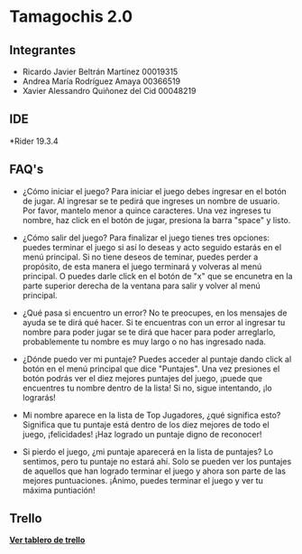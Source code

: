 # Tamagochis 2.0

## Integrantes
* Ricardo Javier Beltrán Martínez  00019315
* Andrea María Rodríguez Amaya     00366519
* Xavier Alessandro Quiñonez del Cid  00048219

## IDE
*Rider 19.3.4

## FAQ's

* ¿Cómo iniciar el juego?
Para iniciar el juego debes ingresar en el botón de jugar. Al ingresar se te pedirá que ingreses un nombre de usuario. Por favor, mantelo menor a quince caracteres. Una vez ingreses tu nombre, haz click en el botón de jugar, presiona la barra "space" y listo.

* ¿Cómo salir del juego?
Para finalizar el juego tienes tres opciones: puedes terminar el juego si así lo deseas y acto seguido estarás en el menú principal. Si no tiene deseos de teminar, puedes perder a propósito, de esta manera el juego terminará y volveras al menú principal. O puedes darle click en el botón de "x" que se encunetra en la parte superior derecha de la ventana para salir y volver al menú principal.

* ¿Qué pasa si encuentro un error?
No te preocupes, en los mensajes de ayuda se te dirá qué hacer. Si te encuentras con un error al ingresar tu nombre para poder jugar se te dirá que hacer para poder arreglarlo, probablemente tu nombre es muy largo o no has ingresado nada.

* ¿Dónde puedo ver mi puntaje?
Puedes acceder al puntaje dando click al botón en el menú principal que dice "Puntajes". Una vez presiones el botón podrás ver el diez mejores puntajes del juego, ¡puede que encuentres tu nombre dentro de la lista! Si no, sigue intentando, ¡lo lograrás!

* Mi nombre aparece en la lista de Top Jugadores, ¿qué significa esto?
Significa que tu puntaje está dentro de los diez mejores de todo el juego, ¡felicidades! ¡Haz logrado un puntaje digno de reconocer!

* Si pierdo el juego, ¿mi puntaje aparecerá en la lista de puntajes?
Lo sentimos, pero tu puntaje no estará ahí. Solo se pueden ver los puntajes de aquellos que han logrado terminar el juego y ahora son parte de las mejores puntuaciones. ¡Ánimo, puedes terminar el juego y ver tu máxima puntiación!


## Trello
[**Ver tablero de trello**](https://trello.com/b/OY54HUzV/planificaci%C3%B3n-de-proyecto)


